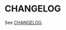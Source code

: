 # CHANGELOG

See
[CHANGELOG](https://nix-community.github.io/crate2nix/90_reference/90_changelog/).
